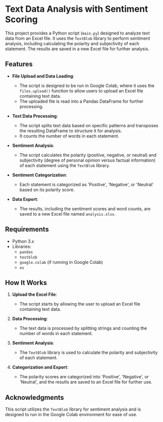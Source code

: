 # Text Data Analysis with Sentiment Scoring

This project provides a Python script (`main.py`) designed to analyze text data from an Excel file. It uses the `TextBlob` library to perform sentiment analysis, including calculating the polarity and subjectivity of each statement. The results are saved in a new Excel file for further analysis.

## Features

- **File Upload and Data Loading**: 
  - The script is designed to be run in Google Colab, where it uses the `files.upload()` function to allow users to upload an Excel file containing text data.
  - The uploaded file is read into a Pandas DataFrame for further processing.

- **Text Data Processing**: 
  - The script splits text data based on specific patterns and transposes the resulting DataFrame to structure it for analysis.
  - It counts the number of words in each statement.

- **Sentiment Analysis**:
  - The script calculates the polarity (positive, negative, or neutral) and subjectivity (degree of personal opinion versus factual information) of each statement using the `TextBlob` library.

- **Sentiment Categorization**:
  - Each statement is categorized as 'Positive', 'Negative', or 'Neutral' based on its polarity score.

- **Data Export**:
  - The results, including the sentiment scores and word counts, are saved to a new Excel file named `analysis.xlsx`.

## Requirements

- Python 3.x
- Libraries:
  - `pandas`
  - `textblob`
  - `google.colab` (if running in Google Colab)
  - `os`

## How It Works

1. **Upload the Excel File**: 
   - The script starts by allowing the user to upload an Excel file containing text data.

2. **Data Processing**: 
   - The text data is processed by splitting strings and counting the number of words in each statement.

3. **Sentiment Analysis**:
   - The `TextBlob` library is used to calculate the polarity and subjectivity of each statement.

4. **Categorization and Export**:
   - The polarity scores are categorized into 'Positive', 'Negative', or 'Neutral', and the results are saved to an Excel file for further use.

## Acknowledgments

This script utilizes the `TextBlob` library for sentiment analysis and is designed to run in the Google Colab environment for ease of use.
